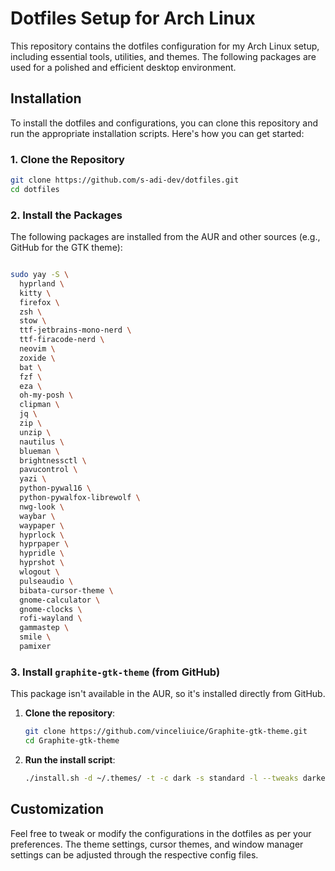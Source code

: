 # Dotfiles Setup for Arch Linux

This repository contains the dotfiles configuration for my Arch Linux setup, including essential tools, utilities, and themes. The following packages are used for a polished and efficient desktop environment.

## Installation

To install the dotfiles and configurations, you can clone this repository and run the appropriate installation scripts. Here's how you can get started:

### 1. Clone the Repository
```bash
git clone https://github.com/s-adi-dev/dotfiles.git
cd dotfiles
```

### 2. Install the Packages
The following packages are installed from the AUR and other sources (e.g., GitHub for the GTK theme):

```bash

sudo yay -S \
  hyprland \
  kitty \
  firefox \
  zsh \
  stow \
  ttf-jetbrains-mono-nerd \
  ttf-firacode-nerd \
  neovim \
  zoxide \
  bat \
  fzf \
  eza \
  oh-my-posh \
  clipman \
  jq \
  zip \
  unzip \
  nautilus \
  blueman \
  brightnessctl \
  pavucontrol \
  yazi \
  python-pywal16 \
  python-pywalfox-librewolf \
  nwg-look \
  waybar \
  waypaper \
  hyprlock \
  hyprpaper \
  hypridle \
  hyprshot \
  wlogout \
  pulseaudio \
  bibata-cursor-theme \
  gnome-calculator \
  gnome-clocks \
  rofi-wayland \
  gammastep \
  smile \
  pamixer

```

### 3. Install `graphite-gtk-theme` (from GitHub)
This package isn't available in the AUR, so it's installed directly from GitHub.

1. **Clone the repository**:
   ```bash
   git clone https://github.com/vinceliuice/Graphite-gtk-theme.git
   cd Graphite-gtk-theme
   ```

2. **Run the install script**:
   ```bash
   ./install.sh -d ~/.themes/ -t -c dark -s standard -l --tweaks darker rimless normal
   ```

## Customization

Feel free to tweak or modify the configurations in the dotfiles as per your preferences. The theme settings, cursor themes, and window manager settings can be adjusted through the respective config files.

